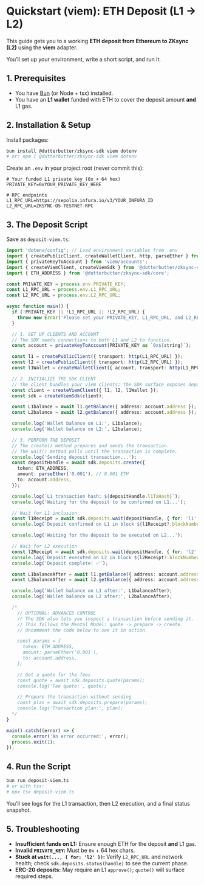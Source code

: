 # Quickstart (viem): ETH Deposit (L1 → L2)

This guide gets you to a working **ETH deposit from Ethereum to ZKsync (L2)** using the **viem** adapter.

You’ll set up your environment, write a short script, and run it.

## 1. Prerequisites

- You have [Bun](https://bun.sh/) (or Node + tsx) installed.
- You have an **L1 wallet** funded with ETH to cover the deposit amount **and** L1 gas.

## 2. Installation & Setup

Install packages:

```bash
bun install @dutterbutter/zksync-sdk viem dotenv
# or: npm i @dutterbutter/zksync-sdk viem dotenv
```

Create an `.env` in your project root (never commit this):

```env
# Your funded L1 private key (0x + 64 hex)
PRIVATE_KEY=0xYOUR_PRIVATE_KEY_HERE

# RPC endpoints
L1_RPC_URL=https://sepolia.infura.io/v3/YOUR_INFURA_ID
L2_RPC_URL=ZKSYNC-OS-TESTNET-RPC
```

## 3. The Deposit Script

Save as `deposit-viem.ts`:

```ts
import 'dotenv/config'; // Load environment variables from .env
import { createPublicClient, createWalletClient, http, parseEther } from 'viem';
import { privateKeyToAccount } from 'viem/accounts';
import { createViemClient, createViemSdk } from '@dutterbutter/zksync-sdk/viem';
import { ETH_ADDRESS } from '@dutterbutter/zksync-sdk/core';

const PRIVATE_KEY = process.env.PRIVATE_KEY;
const L1_RPC_URL = process.env.L1_RPC_URL;
const L2_RPC_URL = process.env.L2_RPC_URL;

async function main() {
  if (!PRIVATE_KEY || !L1_RPC_URL || !L2_RPC_URL) {
    throw new Error('Please set your PRIVATE_KEY, L1_RPC_URL, and L2_RPC_URL in a .env file');
  }

  // 1. SET UP CLIENTS AND ACCOUNT
  // The SDK needs connections to both L1 and L2 to function.
  const account = privateKeyToAccount(PRIVATE_KEY as `0x${string}`);

  const l1 = createPublicClient({ transport: http(L1_RPC_URL) });
  const l2 = createPublicClient({ transport: http(L2_RPC_URL) });
  const l1Wallet = createWalletClient({ account, transport: http(L1_RPC_URL) });

  // 2. INITIALIZE THE SDK CLIENT
  // The client bundles your viem clients; the SDK surface exposes deposits/withdrawals helpers.
  const client = createViemClient({ l1, l2, l1Wallet });
  const sdk = createViemSdk(client);

  const L1balance = await l1.getBalance({ address: account.address });
  const L2balance = await l2.getBalance({ address: account.address });

  console.log('Wallet balance on L1:', L1balance);
  console.log('Wallet balance on L2:', L2balance);

  // 3. PERFORM THE DEPOSIT
  // The create() method prepares and sends the transaction.
  // The wait() method polls until the transaction is complete.
  console.log('Sending deposit transaction...');
  const depositHandle = await sdk.deposits.create({
    token: ETH_ADDRESS,
    amount: parseEther('0.001'), // 0.001 ETH
    to: account.address,
  });

  console.log(`L1 transaction hash: ${depositHandle.l1TxHash}`);
  console.log('Waiting for the deposit to be confirmed on L1...');

  // Wait for L1 inclusion
  const l1Receipt = await sdk.deposits.wait(depositHandle, { for: 'l1' });
  console.log(`Deposit confirmed on L1 in block ${l1Receipt?.blockNumber}`);

  console.log('Waiting for the deposit to be executed on L2...');

  // Wait for L2 execution
  const l2Receipt = await sdk.deposits.wait(depositHandle, { for: 'l2' });
  console.log(`Deposit executed on L2 in block ${l2Receipt?.blockNumber}`);
  console.log('Deposit complete! ✅');

  const L1balanceAfter = await l1.getBalance({ address: account.address });
  const L2balanceAfter = await l2.getBalance({ address: account.address });

  console.log('Wallet balance on L1 after:', L1balanceAfter);
  console.log('Wallet balance on L2 after:', L2balanceAfter);

  /*
    // OPTIONAL: ADVANCED CONTROL
    // The SDK also lets you inspect a transaction before sending it.
    // This follows the Mental Model: quote -> prepare -> create.
    // Uncomment the code below to see it in action.

    const params = {
      token: ETH_ADDRESS,
      amount: parseEther('0.001'),
      to: account.address,
    };

    // Get a quote for the fees
    const quote = await sdk.deposits.quote(params);
    console.log('Fee quote:', quote);

    // Prepare the transaction without sending
    const plan = await sdk.deposits.prepare(params);
    console.log('Transaction plan:', plan);
  */
}

main().catch((error) => {
  console.error('An error occurred:', error);
  process.exit(1);
});
```

## 4. Run the Script

```bash
bun run deposit-viem.ts
# or with tsx:
# npx tsx deposit-viem.ts
```

You’ll see logs for the L1 transaction, then L2 execution, and a final status snapshot.

## 5. Troubleshooting

- **Insufficient funds on L1:** Ensure enough ETH for the deposit **and** L1 gas.
- **Invalid `PRIVATE_KEY`:** Must be `0x` + 64 hex chars.
- **Stuck at `wait(..., { for: 'l2' })`:** Verify `L2_RPC_URL` and network health; check `sdk.deposits.status(handle)` to see the current phase.
- **ERC-20 deposits:** May require an L1 `approve()`; `quote()` will surface required steps.
